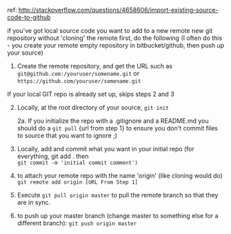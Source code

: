 ref: http://stackoverflow.com/questions/4658606/import-existing-source-code-to-github

if you've got local source code you want to add to a new remote new git repository without 'cloning' the remote first, 
do the following (I often do this - you create your remote empty repository in bitbucket/github, then push up your source)

1. Create the remote repository, and get the URL such as `git@github.com:/youruser/somename.git` or `https://github.com/youruser/somename.git`

If your local GIT repo is already set up, skips steps 2 and 3

2. Locally, at the root directory of your source, 
     `git init`

   2a. If you initialize the repo with a .gitignore and a README.md you should do a `git pull` {url from step 1} 
   to ensure you don't commit files to source that you want to ignore ;)

3. Locally, add and commit what you want in your initial repo (for everything, git add . then  
     `git commit -m 'initial commit comment')`

4. to attach your remote repo with the name 'origin' (like cloning would do)
     `git remote add origin [URL From Step 1]`

5. Execute `git pull origin master` to pull the remote branch so that they are in sync.
6. to push up your master branch (change master to something else for a different branch):
      `git push origin master`
